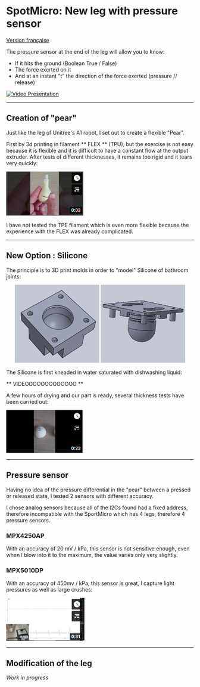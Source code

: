 # SpotMicro: New leg with pressure sensor

[Version française](./README_fr.md)

<a id="up"> </a>

The pressure sensor at the end of the leg will allow you to know:
- If it hits the ground (Boolean True / False)
- The force exerted on it
- And at an instant "t" the direction of the force exerted (pressure // release)

[![Video Presentation](assets/video_presentation.png)](https://youtu.be/9EAe0ReYfHI)

---

## Creation of "pear"

<a id="pear"> </a>

Just like the leg of Unitree's A1 robot, I set out to create a flexible "Pear".

First by 3d printing in filament ** FLEX ** (TPU), but the exercise is not easy because it is flexible and it is difficult to have a constant flow at the output extruder.
After tests of different thicknesses, it remains too rigid and it tears very quickly:

[![Test TPU](assets/flex-pear.png)](https://youtu.be/qxboo4HXB_k)

I have not tested the TPE filament which is even more flexible because the experience with the FLEX was already complicated.

---

## New Option : **Silicone**

<a id="silicone"> </a>

The principle is to 3D print molds in order to "model" Silicone of bathroom joints:

<div align="center"><img alt="silicone-mold-A" width="45%" src="assets/silicone-mold_A.png" />&nbsp;<img alt="silicone-mold-B" width="45%" src="assets/silicone-mold_B.png" /></div>  

The Silicone is first kneaded in water saturated with dishwashing liquid:

** VIDEOOOOOOOOOOOOO **

A few hours of drying and our part is ready, several thickness tests have been carried out:

[![Result Silicone Mold](assets/result_silicone-mold.png)](https://youtu.be/qxboo4HXB_k)

---

## Pressure sensor

<a id="sensor"> </a>

Having no idea of the pressure differential in the "pear" between a pressed or released state, I tested 2 sensors with different accuracy.

I chose analog sensors because all of the I2Cs found had a fixed address, therefore incompatible with the SportMicro which has 4 legs, therefore 4 pressure sensors.

### **MPX4250AP**
With an accuracy of 20 mV / kPa, this sensor is not sensitive enough, even when I blow into it to the maximum, the value varies only very slightly.

### **MPX5010DP**
With an accuracy of 450mv / kPa, this sensor is great, I capture light pressures as well as large crushes:

[![Result Sensor](assets/result_sensor.png)](https://youtu.be/x-UZMXbWamg)

---

## Modification of the leg

*Work in progress*